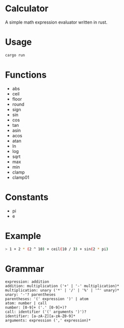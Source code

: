 # Calculator

A simple math expression evaluator written in rust.

# Usage

```bash
cargo run
```

# Functions

- abs
- ceil
- floor
- round
- sign
- sin
- cos
- tan
- asin
- acos
- atan
- ln
- log
- sqrt
- max
- min
- clamp
- clamp01

# Constants

- pi
- e

# Example

```bash
> 1 + 2 * (2 ^ 10) + ceil(10 / 3) + sin(2 * pi)
```

# Grammar

```
expression: addition
addition: multiplication ('+' | '-' multiplication)*
multiplication: unary ('*' | '/' | '%' | '^' unary)*
unary: '-'? parentheses
parentheses: '(' expression ')' | atom
atom: number | call
number: [0-9]+ ('.' [0-9]+)?
call: identifier ('(' arguments ')')?
identifier: [a-zA-Z][a-zA-Z0-9]*
arguments: expression (',' expression)*
```
